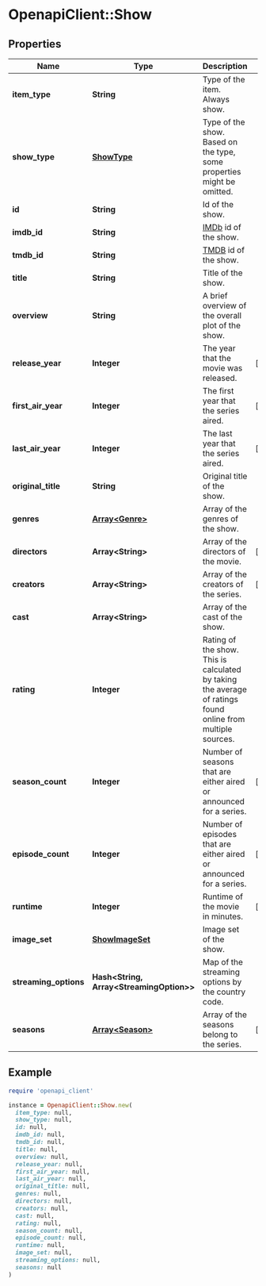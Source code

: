 # OpenapiClient::Show

## Properties

| Name | Type | Description | Notes |
| ---- | ---- | ----------- | ----- |
| **item_type** | **String** | Type of the item. Always show. |  |
| **show_type** | [**ShowType**](ShowType.md) | Type of the show. Based on the type, some properties might be omitted. |  |
| **id** | **String** | Id of the show. |  |
| **imdb_id** | **String** | [IMDb](https://www.imdb.com/) id of the show. |  |
| **tmdb_id** | **String** | [TMDB](https://www.themoviedb.org/) id of the show. |  |
| **title** | **String** | Title of the show. |  |
| **overview** | **String** | A brief overview of the overall plot of the show. |  |
| **release_year** | **Integer** | The year that the movie was released. | [optional] |
| **first_air_year** | **Integer** | The first year that the series aired. | [optional] |
| **last_air_year** | **Integer** | The last year that the series aired. | [optional] |
| **original_title** | **String** | Original title of the show. |  |
| **genres** | [**Array&lt;Genre&gt;**](Genre.md) | Array of the genres of the show. |  |
| **directors** | **Array&lt;String&gt;** | Array of the directors of the movie. | [optional] |
| **creators** | **Array&lt;String&gt;** | Array of the creators of the series. | [optional] |
| **cast** | **Array&lt;String&gt;** | Array of the cast of the show. |  |
| **rating** | **Integer** | Rating of the show. This is calculated by taking the average of ratings found online from multiple sources. |  |
| **season_count** | **Integer** | Number of seasons that are either aired or announced for a series. | [optional] |
| **episode_count** | **Integer** | Number of episodes that are either aired or announced for a series. | [optional] |
| **runtime** | **Integer** | Runtime of the movie in minutes. | [optional] |
| **image_set** | [**ShowImageSet**](ShowImageSet.md) | Image set of the show. |  |
| **streaming_options** | **Hash&lt;String, Array&lt;StreamingOption&gt;&gt;** | Map of the streaming options by the country code. |  |
| **seasons** | [**Array&lt;Season&gt;**](Season.md) | Array of the seasons belong to the series. | [optional] |

## Example

```ruby
require 'openapi_client'

instance = OpenapiClient::Show.new(
  item_type: null,
  show_type: null,
  id: null,
  imdb_id: null,
  tmdb_id: null,
  title: null,
  overview: null,
  release_year: null,
  first_air_year: null,
  last_air_year: null,
  original_title: null,
  genres: null,
  directors: null,
  creators: null,
  cast: null,
  rating: null,
  season_count: null,
  episode_count: null,
  runtime: null,
  image_set: null,
  streaming_options: null,
  seasons: null
)
```

